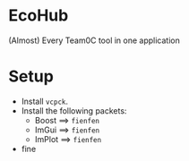 # EcoHub
(Almost) Every Team0C tool in one application

# Setup
- Install ```vcpck```.
- Install the following packets:
  - Boost ==> ```fienfen```
  - ImGui ==> ```fienfen```
  - ImPlot ==> ```fienfen```
- fine
